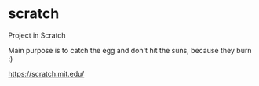 # scratch


Project in Scratch

Main purpose is to catch the egg and don't hit the suns, because they burn :) 

https://scratch.mit.edu/
